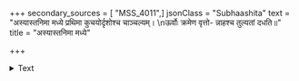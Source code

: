 +++
secondary_sources = [ "MSS_4011",]
jsonClass = "Subhaashita"
text = "अस्यास्तनिमा मध्ये प्रथिमा कुचयोर्दृशोश्च चाञ्चल्यम्।  \nऊर्वोः क्रमेण वृत्तो- न्नाहश्च तुल्यतां दधति॥"
title = "अस्यास्तनिमा मध्ये"

+++

<details><summary>Text</summary>

अस्यास्तनिमा मध्ये प्रथिमा कुचयोर्दृशोश्च चाञ्चल्यम्।  
ऊर्वोः क्रमेण वृत्तो- न्नाहश्च तुल्यतां दधति॥
</details>
